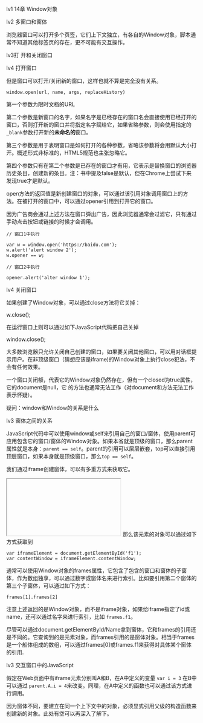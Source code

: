 lv1 14章 Window对象

lv2 多窗口和窗体

浏览器窗口可以打开多个页签，它们上下文独立，有各自的Window对象，脚本通常不知道其他标签页的存在，更不可能有交互操作。

lv3打 开和关闭窗口

lv4 打开窗口

但是窗口可以打开/关闭新的窗口，这样也就不算是完全没有关系。

```
window.open(url, name, args, replaceHistory)
```

第一个参数为限时文档的URL

第二个参数是新窗口的名字，如果名字是已经存在的窗口名会直接使用已经打开的窗口，否则打开新的窗口并将指定名字赋给它，如果省略参数，则会使用指定的`_blank`参数打开新的**未命名的**窗口。


第三个参数是用于表明窗口是如何打开的各种参数，省略该参数将会用默认大小打开。概述形式非标准的，HTML5规范也主张忽略它。

第四个参数只有在第二个参数是已存在的窗口才有用，它表示是替换窗口的浏览器历史条目，创建新的条目。注：书中提及false是默认，但在Chrome上尝试下来发现true才是默认。


open方法的返回值是新创建窗口的对象，可以通过该引用对象调用窗口上的方法。在被打开的窗口中，可以通过opener引用到打开它的窗口。


因为广告商会通过上述方法在窗口弹出广告，因此浏览器通常会过滤它，只有通过手动点击按钮或链接的时候才会调用。


```
// 窗口1中执行

var w = window.open('https://baidu.com');
w.alert('alert window 2');
w.opener == w;

// 窗口2中执行

opener.alert('alter window 1');
```

lv4 关闭窗口

如果创建了Window对象，可以通过close方法将它关掉：

w.close();

在运行窗口上则可以通过如下JavaScript代码把自己关掉 

window.close();

大多数浏览器只允许关闭自己创建的窗口，如果要关闭其他窗口，可以用对话框提示用户。在非顶级窗口（猜想应该是iframe)的Window对象上执行close犯法，不会有任何效果。

一个窗口关闭额，代表它的Window对象仍然存在，但有一个closed为true属性，它的document是null，它 的方法也通常无法工作（对document和方法无法工作表示怀疑）。

疑问：window和Window的关系是什么


lv3 窗体之间的关系

JavaScript代码中可以使用window或self来引用自己的窗口/窗体，使用parent可应用包含它的窗口/窗体的Window对象。如果本省就是顶级的窗口，那么parent属性就是本身：`parent == self`。parent的引用可以层层嵌套，top可以直接引用顶层窗口，如果本身就是顶级窗口，那么`top == self`。


我们通过iframe创建窗体，可以有多重方式来获取它。

 <iframe id="f1"></iframe> 那么该元素的对象可以通过如下方式获取到
 
```
var iframeElement = document.getElementById('f1');
var contentWindow = iframeElement.contentWindow;
```

通常可以使用Window对象的frames属性，它包含了包含的窗口和窗体的子窗体，作为数组独享，可以通过数字或窗体名来进行索引。比如要引用第二个窗体的第三个子窗体，可以通过如下方式：

```
frames[1].frames[2]
```

注意上述返回的是Window对象，而不是iframe对象，如果给iframe指定了id或name，还可以通过名字来进行索引，比如 `frames.f1`。

尽管可以通过document.getElementById/Name拿到窗体，它和frames的引用还是不同的。它查询到的是元素对象，而frames引用的是窗体对象。相当于frames是一个船体组成的数组，可以通过frames[0]或frames.f1来获得对具体某个窗体的引用.


lv3 交互窗口中的JavaScript

假定在Web页面中有iframe元素分别叫A和B，在A中定义的变量 `var i = 3` 在B中可以通过 `parent.A.i = 4`来改变。同理，在A中定义的函数也可以通过该方式进行调用。


因为窗体不同，要建立在同一个上下文中的对象，必须显式引用父级的构造函数来创建新的对象。此处有空可以再深入了解下。


































